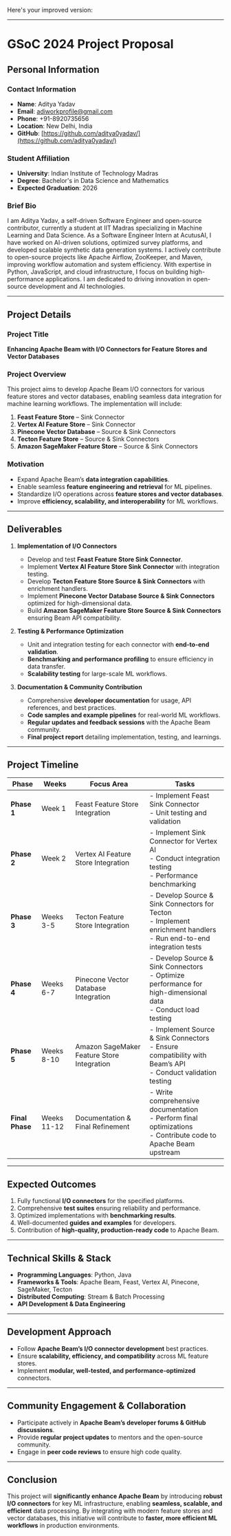Here's your improved version:  

---

# **GSoC 2024 Project Proposal**  

## **Personal Information**  

### **Contact Information**  
- **Name**: Aditya Yadav  
- **Email**: adiworkprofile@gmail.com  
- **Phone**: +91-8920735656  
- **Location**: New Delhi, India  
- **GitHub**: [https://github.com/aditya0yadav/](https://github.com/aditya0yadav/)  

### **Student Affiliation**  
- **University**: Indian Institute of Technology Madras  
- **Degree**: Bachelor's in Data Science and Mathematics  
- **Expected Graduation**: 2026  

### Brief Bio 
I am Aditya Yadav, a self-driven Software Engineer and open-source contributor, currently a student at IIT Madras specializing in Machine Learning and Data Science. As a Software Engineer Intern at AcutusAI, I have worked on AI-driven solutions, optimized survey platforms, and developed scalable synthetic data generation systems. I actively contribute to open-source projects like Apache Airflow, ZooKeeper, and Maven, improving workflow automation and system efficiency. With expertise in Python, JavaScript, and cloud infrastructure, I focus on building high-performance applications. I am dedicated to driving innovation in open-source development and AI technologies.

---

## **Project Details**  

### **Project Title**  
**Enhancing Apache Beam with I/O Connectors for Feature Stores and Vector Databases**  

### **Project Overview**  
This project aims to develop Apache Beam I/O connectors for various feature stores and vector databases, enabling seamless data integration for machine learning workflows. The implementation will include:  

1. **Feast Feature Store** – Sink Connector  
2. **Vertex AI Feature Store** – Sink Connector  
3. **Pinecone Vector Database** – Source & Sink Connectors  
4. **Tecton Feature Store** – Source & Sink Connectors  
5. **Amazon SageMaker Feature Store** – Source & Sink Connectors  

### **Motivation**  
- Expand Apache Beam’s **data integration capabilities**.  
- Enable seamless **feature engineering and retrieval** for ML pipelines.  
- Standardize I/O operations across **feature stores and vector databases**.  
- Improve **efficiency, scalability, and interoperability** for ML workflows.  

---

## **Deliverables**  

1. **Implementation of I/O Connectors**  
   - Develop and test **Feast Feature Store Sink Connector**.  
   - Implement **Vertex AI Feature Store Sink Connector** with integration testing.  
   - Develop **Tecton Feature Store Source & Sink Connectors** with enrichment handlers.  
   - Implement **Pinecone Vector Database Source & Sink Connectors** optimized for high-dimensional data.  
   - Build **Amazon SageMaker Feature Store Source & Sink Connectors** ensuring Beam API compatibility.  

2. **Testing & Performance Optimization**  
   - Unit and integration testing for each connector with **end-to-end validation**.  
   - **Benchmarking and performance profiling** to ensure efficiency in data transfer.  
   - **Scalability testing** for large-scale ML workflows.  

3. **Documentation & Community Contribution**  
   - Comprehensive **developer documentation** for usage, API references, and best practices.  
   - **Code samples and example pipelines** for real-world ML workflows.  
   - **Regular updates and feedback sessions** with the Apache Beam community.  
   - **Final project report** detailing implementation, testing, and learnings.  

---

## **Project Timeline**  

| **Phase**       | **Weeks**  | **Focus Area**                                      | **Tasks**  |
|----------------|------------|-----------------------------------------------------|------------|
| **Phase 1**    | Week 1     | Feast Feature Store Integration                     | - Implement Feast Sink Connector <br> - Unit testing and validation |
| **Phase 2**    | Week 2     | Vertex AI Feature Store Integration                | - Implement Sink Connector for Vertex AI <br> - Conduct integration testing <br> - Performance benchmarking |
| **Phase 3**    | Weeks 3-5  | Tecton Feature Store Integration                   | - Develop Source & Sink Connectors for Tecton <br> - Implement enrichment handlers <br> - Run end-to-end integration tests |
| **Phase 4**    | Weeks 6-7  | Pinecone Vector Database Integration              | - Develop Source & Sink Connectors <br> - Optimize performance for high-dimensional data <br> - Conduct load testing |
| **Phase 5**    | Weeks 8-10 | Amazon SageMaker Feature Store Integration        | - Implement Source & Sink Connectors <br> - Ensure compatibility with Beam’s API <br> - Conduct validation testing |
| **Final Phase**| Weeks 11-12| Documentation & Final Refinement                  | - Write comprehensive documentation <br> - Perform final optimizations <br> - Contribute code to Apache Beam upstream |

---

## **Expected Outcomes**  
1. Fully functional **I/O connectors** for the specified platforms.  
2. Comprehensive **test suites** ensuring reliability and performance.  
3. Optimized implementations with **benchmarking results**.  
4. Well-documented **guides and examples** for developers.  
5. Contribution of **high-quality, production-ready code** to Apache Beam.  

---

## **Technical Skills & Stack**  
- **Programming Languages**: Python, Java  
- **Frameworks & Tools**: Apache Beam, Feast, Vertex AI, Pinecone, SageMaker, Tecton  
- **Distributed Computing**: Stream & Batch Processing  
- **API Development & Data Engineering**  

---

## **Development Approach**  
- Follow **Apache Beam’s I/O connector development** best practices.  
- Ensure **scalability, efficiency, and compatibility** across ML feature stores.  
- Implement **modular, well-tested, and performance-optimized** connectors.  

---

## **Community Engagement & Collaboration**  
- Participate actively in **Apache Beam’s developer forums & GitHub discussions**.  
- Provide **regular project updates** to mentors and the open-source community.  
- Engage in **peer code reviews** to ensure high code quality.  

---

## **Conclusion**  
This project will **significantly enhance Apache Beam** by introducing **robust I/O connectors** for key ML infrastructure, enabling **seamless, scalable, and efficient** data processing. By integrating with modern feature stores and vector databases, this initiative will contribute to **faster, more efficient ML workflows** in production environments.